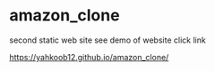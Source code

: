 # amazon_clone
second static web site
see demo of website click link

 https://yahkoob12.github.io/amazon_clone/
